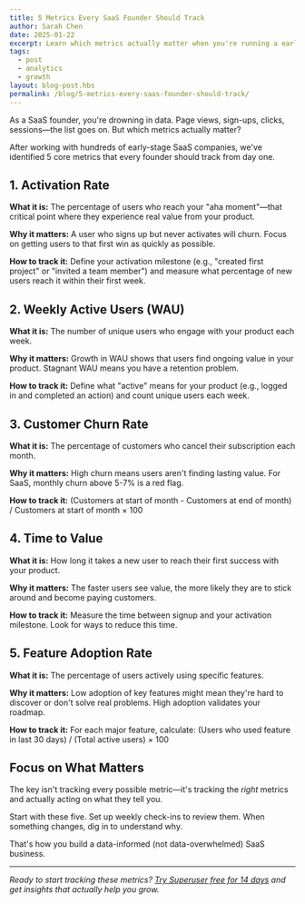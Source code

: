 ```yaml
---
title: 5 Metrics Every SaaS Founder Should Track
author: Sarah Chen
date: 2025-01-22
excerpt: Learn which metrics actually matter when you're running a early-stage SaaS business, and how to track them without getting overwhelmed.
tags:
  - post
  - analytics
  - growth
layout: blog-post.hbs
permalink: /blog/5-metrics-every-saas-founder-should-track/
---
```


As a SaaS founder, you're drowning in data. Page views, sign-ups, clicks, sessions—the list goes on. But which metrics actually matter?

After working with hundreds of early-stage SaaS companies, we've identified 5 core metrics that every founder should track from day one.

## 1. Activation Rate

**What it is:** The percentage of users who reach your "aha moment"—that critical point where they experience real value from your product.

**Why it matters:** A user who signs up but never activates will churn. Focus on getting users to that first win as quickly as possible.

**How to track it:** Define your activation milestone (e.g., "created first project" or "invited a team member") and measure what percentage of new users reach it within their first week.

## 2. Weekly Active Users (WAU)

**What it is:** The number of unique users who engage with your product each week.

**Why it matters:** Growth in WAU shows that users find ongoing value in your product. Stagnant WAU means you have a retention problem.

**How to track it:** Define what "active" means for your product (e.g., logged in and completed an action) and count unique users each week.

## 3. Customer Churn Rate

**What it is:** The percentage of customers who cancel their subscription each month.

**Why it matters:** High churn means users aren't finding lasting value. For SaaS, monthly churn above 5-7% is a red flag.

**How to track it:** (Customers at start of month - Customers at end of month) / Customers at start of month × 100

## 4. Time to Value

**What it is:** How long it takes a new user to reach their first success with your product.

**Why it matters:** The faster users see value, the more likely they are to stick around and become paying customers.

**How to track it:** Measure the time between signup and your activation milestone. Look for ways to reduce this time.

## 5. Feature Adoption Rate

**What it is:** The percentage of users actively using specific features.

**Why it matters:** Low adoption of key features might mean they're hard to discover or don't solve real problems. High adoption validates your roadmap.

**How to track it:** For each major feature, calculate: (Users who used feature in last 30 days) / (Total active users) × 100

## Focus on What Matters

The key isn't tracking every possible metric—it's tracking the *right* metrics and actually acting on what they tell you.

Start with these five. Set up weekly check-ins to review them. When something changes, dig in to understand why.

That's how you build a data-informed (not data-overwhelmed) SaaS business.

---

*Ready to start tracking these metrics? [Try Superuser free for 14 days](/) and get insights that actually help you grow.*
